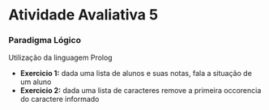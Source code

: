 <h1><b>Atividade Avaliativa 5</b></h1>
<h3><b>Paradigma Lógico</b></h3>
<p>Utilização da linguagem Prolog
    <ul>
        <li><b>Exercicio 1:</b> dada uma lista de alunos e suas notas, fala a situação de um aluno </li>
        <li><b>Exercicio 2:</b> dada uma lista de caracteres remove a primeira occorencia do caractere informado </li>
    </ul>
</p>
